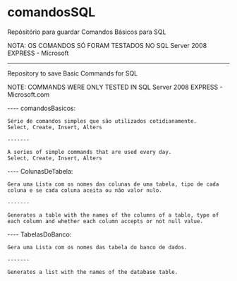 # comandosSQL
Repósitório para guardar Comandos Básicos para SQL

NOTA: OS COMANDOS SÓ FORAM TESTADOS NO SQL Server 2008 EXPRESS - Microsoft

--------------
Repository to save Basic Commands for SQL

NOTE: COMMANDS WERE ONLY TESTED IN SQL Server 2008 EXPRESS - Microsoft.com

---- comandosBasicos:

    Série de comandos simples que são utilizados cotidianamente.
    Select, Create, Insert, Alters
    
    -------
    
    A series of simple commands that are used every day.
    Select, Create, Insert, Alters

---- ColunasDeTabela:

    Gera uma Lista com os nomes das colunas de uma tabela, tipo de cada coluna e se cada coluna aceita ou não valor nulo.
    
    -------
    
    Generates a table with the names of the columns of a table, type of each column and whether each column accepts or not null value.

---- TabelasDoBanco:

    Gera uma Lista com os nomes das tabela do banco de dados.
    
    -------
    
    Generates a list with the names of the database table.


